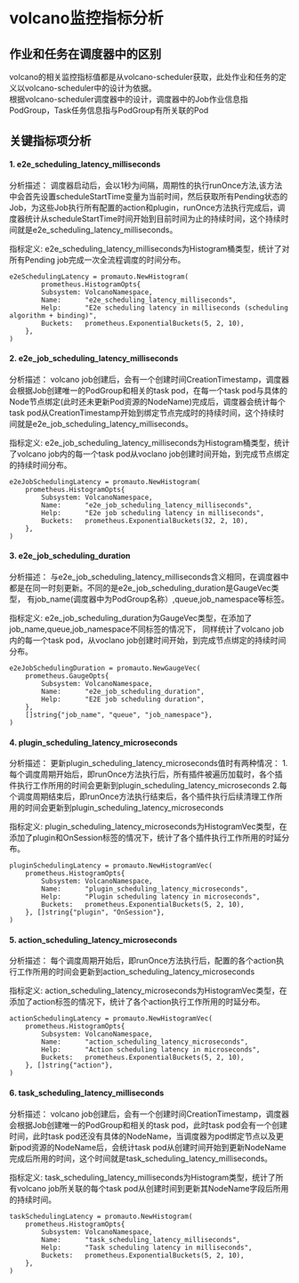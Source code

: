 # volcano监控指标分析

## 作业和任务在调度器中的区别

volcano的相关监控指标值都是从volcano-scheduler获取，此处作业和任务的定义以volcano-scheduler中的设计为依据。<br/>
根据volcano-scheduler调度器中的设计，调度器中的Job作业信息指PodGroup，Task任务信息指与PodGroup有所关联的Pod

## 关键指标项分析

#### 1. e2e_scheduling_latency_milliseconds
分析描述：
调度器启动后，会以1秒为间隔，周期性的执行runOnce方法,该方法中会首先设置scheduleStartTime变量为当前时间，然后获取所有Pending状态的Job，为这些Job执行所有配置的action和plugin，runOnce方法执行完成后，调度器统计从scheduleStartTime时间开始到目前时间为止的持续时间，这个持续时间就是e2e_scheduling_latency_milliseconds。

指标定义:
e2e_scheduling_latency_milliseconds为Histogram桶类型，统计了对所有Pending job完成一次全流程调度的时间分布。
``` 
e2eSchedulingLatency = promauto.NewHistogram(
		prometheus.HistogramOpts{
		Subsystem: VolcanoNamespace,
		Name:      "e2e_scheduling_latency_milliseconds",
		Help:      "E2e scheduling latency in milliseconds (scheduling algorithm + binding)",
		Buckets:   prometheus.ExponentialBuckets(5, 2, 10),
	},
)
```

#### 2. e2e_job_scheduling_latency_milliseconds
分析描述：
volcano job创建后，会有一个创建时间CreationTimestamp，调度器会根据Job创建唯一的PodGroup和相关的task pod，在每一个task pod与具体的Node节点绑定(此时还未更新Pod资源的NodeName)完成后，调度器会统计每个task pod从CreationTimestamp开始到绑定节点完成时的持续时间，这个持续时间就是e2e_job_scheduling_latency_milliseconds。

指标定义:
e2e_job_scheduling_latency_milliseconds为Histogram桶类型，统计了volcano job内的每一个task pod从voclano job创建时间开始，到完成节点绑定的持续时间分布。
``` 
e2eJobSchedulingLatency = promauto.NewHistogram(
	prometheus.HistogramOpts{
		Subsystem: VolcanoNamespace,
		Name:      "e2e_job_scheduling_latency_milliseconds",
		Help:      "E2e job scheduling latency in milliseconds",
		Buckets:   prometheus.ExponentialBuckets(32, 2, 10),
	},
)
```

#### 3. e2e_job_scheduling_duration
分析描述：
与e2e_job_scheduling_latency_milliseconds含义相同，在调度器中都是在同一时刻更新。不同的是e2e_job_scheduling_duration是GaugeVec类型，
有job_name(调度器中为PodGroup名称）,queue,job_namespace等标签。

指标定义:
e2e_job_scheduling_duration为GaugeVec类型，在添加了job_name,queue,job_namespace不同标签的情况下，
同样统计了volcano job内的每一个task pod，从voclano job创建时间开始，到完成节点绑定的持续时间分布。
``` 
e2eJobSchedulingDuration = promauto.NewGaugeVec(
	prometheus.GaugeOpts{
		Subsystem: VolcanoNamespace,
		Name:      "e2e_job_scheduling_duration",
		Help:      "E2E job scheduling duration",
	},
	[]string{"job_name", "queue", "job_namespace"},
)
```

#### 4. plugin_scheduling_latency_microseconds
分析描述：
更新plugin_scheduling_latency_microseconds值时有两种情况：
1.每个调度周期开始后，即runOnce方法执行后，所有插件被遍历加载时，各个插件执行工作所用的时间会更新到plugin_scheduling_latency_microseconds
2.每个调度周期结束后，即runOnce方法执行结束后，各个插件执行后续清理工作所用的时间会更新到plugin_scheduling_latency_microseconds

指标定义:
plugin_scheduling_latency_microseconds为HistogramVec类型，在添加了plugin和OnSession标签的情况下，统计了各个插件执行工作所用的时延分布。
``` 
pluginSchedulingLatency = promauto.NewHistogramVec(
	prometheus.HistogramOpts{
		Subsystem: VolcanoNamespace,
		Name:      "plugin_scheduling_latency_microseconds",
		Help:      "Plugin scheduling latency in microseconds",
		Buckets:   prometheus.ExponentialBuckets(5, 2, 10),
	}, []string{"plugin", "OnSession"},
)
```

#### 5. action_scheduling_latency_microseconds
分析描述：
每个调度周期开始后，即runOnce方法执行后，配置的各个action执行工作所用的时间会更新到action_scheduling_latency_microseconds

指标定义:
action_scheduling_latency_microseconds为HistogramVec类型，在添加了action标签的情况下，统计了各个action执行工作所用的时延分布。

```
actionSchedulingLatency = promauto.NewHistogramVec(
	prometheus.HistogramOpts{
		Subsystem: VolcanoNamespace,
		Name:      "action_scheduling_latency_microseconds",
		Help:      "Action scheduling latency in microseconds",
		Buckets:   prometheus.ExponentialBuckets(5, 2, 10),
	}, []string{"action"},
)
```

#### 6. task_scheduling_latency_milliseconds
分析描述：
volcano job创建后，会有一个创建时间CreationTimestamp，调度器会根据Job创建唯一的PodGroup和相关的task pod，此时task pod会有一个创建时间，此时task pod还没有具体的NodeName，当调度器为pod绑定节点以及更新pod资源的NodeName后，会统计task pod从创建时间开始到更新NodeName完成后所用的时间，这个时间就是task_scheduling_latency_milliseconds。

指标定义:
task_scheduling_latency_milliseconds为Histogram类型，统计了所有volcano job所关联的每个task pod从创建时间到更新其NodeName字段后所用的持续时间。
``` 
taskSchedulingLatency = promauto.NewHistogram(
	prometheus.HistogramOpts{
		Subsystem: VolcanoNamespace,
		Name:      "task_scheduling_latency_milliseconds",
		Help:      "Task scheduling latency in milliseconds",
		Buckets:   prometheus.ExponentialBuckets(5, 2, 10),
	},
)
```



